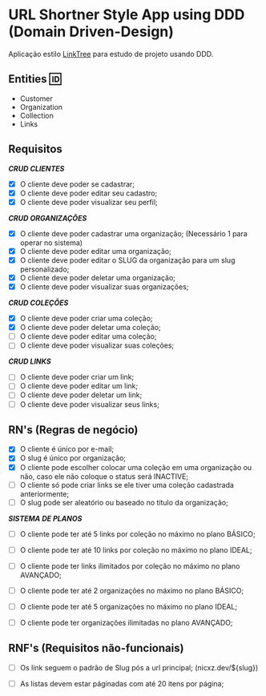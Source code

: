 
# URL Shortner Style App using DDD (Domain Driven-Design)

Aplicação estilo [LinkTree](https://linktr.ee) para estudo de projeto usando DDD.
## Entities 🆔

- Customer
- Organization
- Collection
- Links



## Requisitos

**_CRUD CLIENTES_**

- [X]  O cliente deve poder se cadastrar;
- [X]  O cliente deve poder editar seu cadastro;
- [X]  O cliente deve poder visualizar seu perfil;

**_CRUD ORGANIZAÇÕES_**

- [X]  O cliente deve poder cadastrar uma organização; (Necessário 1 para operar no sistema)
- [X]  O cliente deve poder editar uma organização;
- [X]  O cliente deve poder editar o SLUG da organização para um slug personalizado;
- [X]  O cliente deve poder deletar uma organização;
- [X]  O cliente deve poder visualizar suas organizações;

**_CRUD COLEÇÕES_**

- [X]  O cliente deve poder criar uma coleção;
- [X]  O cliente deve poder deletar uma coleção;
- [ ]  O cliente deve poder editar uma coleção;
- [ ]  O cliente deve poder visualizar suas coleções;

**_CRUD LINKS_**

- [ ]  O cliente deve poder criar um link;
- [ ]  O cliente deve poder editar um link;
- [ ]  O cliente deve poder deletar um link;
- [ ]  O cliente deve poder visualizar seus links;

## RN's (Regras de negócio)

- [X]  O cliente é único por e-mail;
- [X]  O slug é único por organização;
- [X]  O cliente pode escolher colocar uma coleção em uma organização ou não, caso ele não coloque o status será INACTIVE;
- [ ]  O cliente só pode criar links se ele tiver uma coleção cadastrada anteriormente;
- [ ]  O slug pode ser aleatório ou baseado no título da organização;

**_SISTEMA DE PLANOS_**

- [ ]  O cliente pode ter até 5 links por coleção no máximo no plano BÁSICO;
- [ ]  O cliente pode ter até 10 links por coleção no máximo no plano IDEAL;
- [ ]  O cliente pode ter links ilimitados por coleção no máximo no plano AVANÇADO;

- [ ]  O cliente pode ter até 2 organizações no máximo no plano BÁSICO;
- [ ]  O cliente pode ter até 5 organizações no máximo no plano IDEAL;
- [ ]  O cliente pode ter organizações ilimitadas no plano AVANÇADO;

## RNF's (Requisitos não-funcionais)

- [ ]  Os link seguem o padrão de Slug pós a url principal; (nicxz.dev/${slug})
- [ ]  As listas devem estar páginadas com até 20 itens por página;

